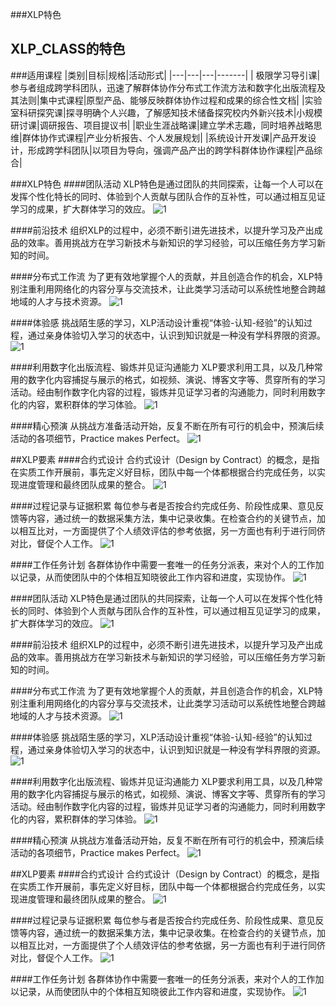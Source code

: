 ###XLP特色


## XLP_CLASS的特色
###适用课程
|类别|目标|规格|活动形式|
|---|---|---|-------|
| 极限学习导引课|参与者组成跨学科团队，迅速了解群体协作分布式工作流方法和数字化出版流程及其法则|集中式课程|原型产品、能够反映群体协作过程和成果的综合性文档|
|实验室科研探究课|探寻明确个人兴趣，了解感知技术储备探究校内外新兴技术|小规模研讨课|调研报告、项目提议书|
|职业生涯战略课|建立学术志趣，同时培养战略思维|群体协作式课程|产业分析报告、个人发展规划|
|系统设计开发课|产品开发设计，形成跨学科团队|以项目为导向，强调产品产出的跨学科群体协作课程|产品综合|


###XLP特色
####团队活动
XLP特色是通过团队的共同探索，让每一个人可以在发挥个性化特长的同时、体验到个人贡献与团队合作的互补性，可以通过相互见证学习的成果，扩大群体学习的效应。
![1](../assets/\introduction\xlp_class的特色/1.jpg)

####前沿技术
组织XLP的过程中，必须不断引进先进技术，以提升学习及产出成品的效率。善用挑战方在学习新技术与新知识的学习经验，可以压缩任务方学习新知的时间。

####分布式工作流
为了更有效地掌握个人的贡献，并且创造合作的机会，XLP特别注重利用网络化的内容分享与交流技术，让此类学习活动可以系统性地整合跨越地域的人才与技术资源。
![1](../assets/\introduction\xlp_class的特色/3.jpg)

####体验感
挑战陌生感的学习，XLP活动设计重视“体验-认知-经验”的认知过程，通过亲身体验切入学习的状态中，认识到知识就是一种没有学科界限的资源。
![1](../assets/\introduction\xlp_class的特色/4.jpg)

####利用数字化出版流程、锻炼并见证沟通能力
XLP要求利用工具，以及几种常用的数字化内容捕捉与展示的格式，如视频、演说、博客文字等、贯穿所有的学习活动。经由制作数字化内容的过程，锻炼并见证学习者的沟通能力，同时利用数字化的内容，累积群体的学习体验。
![1](../assets/\introduction\xlp_class的特色/5.jpg)

####精心预演
从挑战方准备活动开始，反复不断在所有可行的机会中，预演后续活动的各项细节，Practice makes Perfect。
![1](../assets/\introduction\xlp_class的特色/6.jpg)

##XLP要素
####合约式设计
合约式设计（Design by Contract）的概念，是指在实质工作开展前，事先定义好目标，团队中每一个体都根据合约完成任务，以实现进度管理和最终团队成果的整合。
![1](../assets/\introduction\xlp_class的特色/7.jpg)

####过程记录与证据积累
每位参与者是否按合约完成任务、阶段性成果、意见反馈等内容，通过统一的数据采集方法，集中记录收集。在检查合约的关键节点，加以相互比对，一方面提供了个人绩效评估的参考依据，另一方面也有利于进行同侪对比，督促个人工作。
![1](../assets/\introduction\xlp_class的特色/8.jpg)

####工作任务计划
各群体协作中需要一套唯一的任务分派表，来对个人的工作加以记录，从而使团队中的个体相互知晓彼此工作内容和进度，实现协作。
![1](../assets/\introduction\xlp_class的特色/9.jpg)




####团队活动
XLP特色是通过团队的共同探索，让每一个人可以在发挥个性化特长的同时、体验到个人贡献与团队合作的互补性，可以通过相互见证学习的成果，扩大群体学习的效应。
![1](..\assets\introduction\xlp\1.jpg)

####前沿技术
组织XLP的过程中，必须不断引进先进技术，以提升学习及产出成品的效率。善用挑战方在学习新技术与新知识的学习经验，可以压缩任务方学习新知的时间。

####分布式工作流
为了更有效地掌握个人的贡献，并且创造合作的机会，XLP特别注重利用网络化的内容分享与交流技术，让此类学习活动可以系统性地整合跨越地域的人才与技术资源。
![1](..\assets\introduction\xlp\3.jpg)

####体验感
挑战陌生感的学习，XLP活动设计重视“体验-认知-经验”的认知过程，通过亲身体验切入学习的状态中，认识到知识就是一种没有学科界限的资源。
![1](..\assets\introduction\xlp\4.jpg)

####利用数字化出版流程、锻炼并见证沟通能力
XLP要求利用工具，以及几种常用的数字化内容捕捉与展示的格式，如视频、演说、博客文字等、贯穿所有的学习活动。经由制作数字化内容的过程，锻炼并见证学习者的沟通能力，同时利用数字化的内容，累积群体的学习体验。
![1](..\assets\introduction\xlp\5.jpg)

####精心预演
从挑战方准备活动开始，反复不断在所有可行的机会中，预演后续活动的各项细节，Practice makes Perfect。
![1](..\assets\introduction\xlp\6.jpg)

##XLP要素
####合约式设计
合约式设计（Design by Contract）的概念，是指在实质工作开展前，事先定义好目标，团队中每一个体都根据合约完成任务，以实现进度管理和最终团队成果的整合。
![1](..\assets\introduction\xlp\7.jpg)

####过程记录与证据积累
每位参与者是否按合约完成任务、阶段性成果、意见反馈等内容，通过统一的数据采集方法，集中记录收集。在检查合约的关键节点，加以相互比对，一方面提供了个人绩效评估的参考依据，另一方面也有利于进行同侪对比，督促个人工作。
![1](..\assets\introduction\xlp\8.jpg)

####工作任务计划
各群体协作中需要一套唯一的任务分派表，来对个人的工作加以记录，从而使团队中的个体相互知晓彼此工作内容和进度，实现协作。
![1](..\assets\introduction\xlp\9.jpg)
